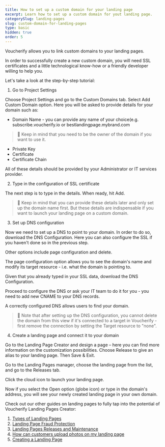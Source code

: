 ```yaml
---
title: How to set up a custom domain for your landing page
excerpt: Learn how to set up a custom domain for yout landing page.
categorySlug: landing-pages
slug: custom-domain-for-landing-pages
type: basic
hidden: true
order: 5
---
```


Voucherify allows you to link custom domains to your landing pages.

In order to successfully create a new custom domain, you will need SSL certificates and a little technological know-how or a friendly developer willing to help you.

Let's take a look at the step-by-step tutorial:

1. Go to Project Settings

Choose Project Settings and go to the Custom Domains tab. Select Add Custom Domain option. Here you will be asked to provide details for your domain such as:

- Domain Name - you can provide any name of your choice(e.g. subscribe.voucherify.io or bestlandingpage.mybrand.com

> 🚧 
> Keep in mind that you need to be the owner of the domain if you want to use it.

- Private Key
- Certificate
- Certificate Chain 

All of these details should be provided by your Administrator or IT services provider. 

2. Type in the configuration of SSL certificate

The next step is to type in the details. When ready, hit Add. 

> 🚧 
> Keep in mind that you can provide these details later and only set up the domain name first. But these details are indispensable if you want to launch your landing page on a custom domain.

3. Set up DNS configuration

Now we need to set up a DNS to point to your domain. In order to do so, download the DNS Configuration. Here you can also configure the SSL if you haven't done so in the previous step.

Other options include page configuration and delete. 

The page configuration option allows you to see the domain's name and modify its target resource - i.e. what the domain is pointing to. 

Given that you already typed in your SSL data, download the DNS Configuration. 

Proceed to configure the DNS or ask your IT team to do it for you - you need to add new CNAME to your DNS records.

A correctly configured DNS allows users to find your domain. 

> 🚧 
> Note that after setting up the DNS configuration, you cannot delete the domain from this view if it's connected to a target in Voucherify - first remove the connection by setting the Target resource to "none".

4. Create a landing page and connect it to your domain

Go to the Landing Page Creator and design a page – here you can find more information on the customization possibilities. Choose Release to give an alias to your landing page. Then Save & Exit.

Go to the Landing Pages manager, choose the landing page from the list, and go to the Releases tab.

Click the cloud icon to launch your landing page.

Now if you select the Open option (globe icon) or type in the domain's address, you will see your newly created landing page in your own domain.

Check out our other guides on landing pages to fully tap into the potential of Voucherify Landing Pages Creator: 

1. [Types of Landing Pages](doc:types-of-landing-pages)
2. [Landing Page Fraud Protection](doc:landing-page-fraud-protection)
3. [Landing Pages Releases and Maintenance](doc:releases-and-maintenance-of-landing-pages)
4. [How can customers upload photos on my landing page](doc:upload-photos-to-a-landing-page)
5. [Creating a Landing Page](doc:creating-a-landing-page)